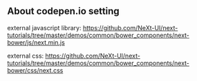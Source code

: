 ## About codepen.io setting
external javascript library: https://github.com/NeXt-UI/next-tutorials/tree/master/demos/common/bower_components/next-bower/js/next.min.js

external css: https://github.com/NeXt-UI/next-tutorials/tree/master/demos/common/bower_components/next-bower/css/next.css

